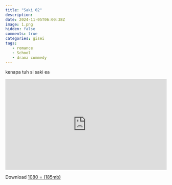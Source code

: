 ```yaml
---
title: "Saki 02"
description: 
date: 2024-11-05T06:00:38Z
image: 1.png
hidden: false
comments: true
categories: gisei
tags: 
   - romance
   - School
   - drama commedy
---
```


kenapa tuh si saki ea

<div style="position: relative; padding-top: 56.25%; /* 16:9 aspect ratio */">
    <iframe src="https://drive.google.com/file/d/1eDT0IalgvUHQQBvez6tfWCcGnA-KR3ht/preview" style="position: absolute; top: 0; left: 0; width: 100%; height: 100%;" allow="autoplay" frameborder="0" allowfullscreen></iframe>
</div>

Download [1080 = (185mb)](https://drive.google.com/file/d/16Xx605izudtVa9ggGCfueQ7SSUhgLYIH/view)